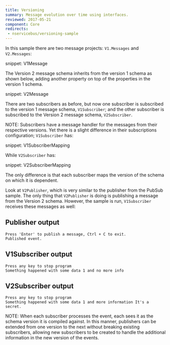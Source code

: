 ```yaml
---
title: Versioning
summary: Message evolution over time using interfaces.
reviewed: 2017-05-21
component: Core
redirects:
 - nservicebus/versioning-sample
---
```


In this sample there are two message projects: `V1.Messages` and `V2.Messages`:

snippet: V1Message

The Version 2 message schema inherits from the version 1 schema as shown below, adding another property on top of the properties in the version 1 schema.

snippet: V2Message

There are two subscribers as before, but now one subscriber is subscribed to the version 1 message schema, `V1Subscriber`; and the other subscriber is subscribed to the Version 2 message schema, `V2Subscriber`.

NOTE: Subscribers have a message handler for the messages from their respective versions. Yet there is a slight difference in their subscriptions configuration; `V1Subscriber` has:

snippet: V1SubscriberMapping

While `V2Subscriber` has:

snippet: V2SubscriberMapping

The only difference is that each subscriber maps the version of the schema on which it is dependent.

Look at `V2Publisher`, which is very similar to the publisher from the PubSub sample. The only thing that `V2Publisher` is doing is publishing a message from the Version 2 schema. However, the sample is run, `V1Subscriber` receives these messages as well:


## Publisher output

```
Press 'Enter' to publish a message, Ctrl + C to exit.
Published event.
```


## V1Subscriber output

```
Press any key to stop program
Something happened with some data 1 and no more info
```


## V2Subscriber output

```
Press any key to stop program
Something happened with some data 1 and more information It's a secret.
```

NOTE: When each subscriber processes the event, each sees it as the schema version it is compiled against. In this manner, publishers can be extended from one version to the next without breaking existing subscribers, allowing new subscribers to be created to handle the additional information in the new version of the events.